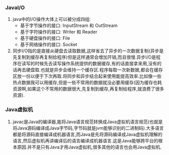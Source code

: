 ### JavaI/O
1. java中的I/O操作大体上可以被分成四组:
   - 基于字节操作的接口: InputStream 和 OutStream
   - 基于字符操作的接口: Writer 和 Reader
   - 基于硬盘操作的接口: File
   - 基于网络操作的接口: Socket 
2. 同步I/O指的是直接从硬盘去读取数据,这样省去了异步的一次数据复制(异步是先复制到缓存再复制给程序)但是这样通常会增加开销,而且很慢.异步I/O是程序在读写的时候先去读写操作系统提供的数据缓存,有的话直接拿来用,没有的话再去硬盘取.也就是异步会维持一个缓存区.程序每取一次新数据,都会在缓存区放一份以便于下次再取.将同步和异步结合起来使用能提高效率.比如像一些热点数据我可以用缓存,但是一些不常用的数据就没必要用缓存(因为缓存也耗资源啊,如果这个不常用的数据很大,先复制到缓存,再复制给程序,就浪费了很多资源).

### Java虚拟机
1. javac是Java的编译器,能将Java语言规范转换成Java虚拟机语言规范(也就是将Java源码编译成Java字节码,字节码就是jvm能够识别的二进制码).大多语言都是将源码直接编译成机器语言,而Java是先将源码编译成Java虚拟机理解的语言,然后虚拟机再讲编译后的语言编译成机器语言.这是Java能够跨平台的根本原因.并不是只有Java才用Java虚拟机,很多其他的语言也会用Java虚拟机.
